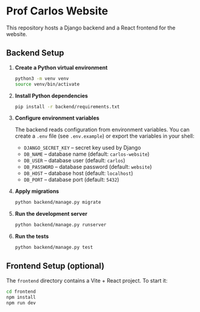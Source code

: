 # Prof Carlos Website

This repository hosts a Django backend and a React frontend for the website.

## Backend Setup

1. **Create a Python virtual environment**

   ```bash
   python3 -m venv venv
   source venv/bin/activate
   ```

2. **Install Python dependencies**

   ```bash
   pip install -r backend/requirements.txt
   ```

3. **Configure environment variables**

   The backend reads configuration from environment variables. You can create a
   `.env` file (see `.env.example`) or export the variables in your shell:

   - `DJANGO_SECRET_KEY` – secret key used by Django
   - `DB_NAME` – database name (default: `carlos-website`)
   - `DB_USER` – database user (default: `carlos`)
   - `DB_PASSWORD` – database password (default: `website`)
   - `DB_HOST` – database host (default: `localhost`)
   - `DB_PORT` – database port (default: `5432`)

4. **Apply migrations**

   ```bash
   python backend/manage.py migrate
   ```

5. **Run the development server**

   ```bash
   python backend/manage.py runserver
   ```

6. **Run the tests**

   ```bash
   python backend/manage.py test
   ```

## Frontend Setup (optional)

The `frontend` directory contains a Vite + React project. To start it:

```bash
cd frontend
npm install
npm run dev
```
